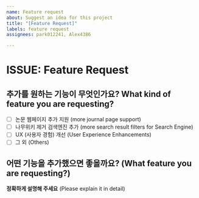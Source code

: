 ```yaml
---
name: Feature request
about: Suggest an idea for this project
title: "[Feature Request]"
labels: feature request
assignees: park012241, Alex4386

---
```


# ISSUE: Feature Request
## 추가를 원하는 기능이 무엇인가요? What kind of feature you are requesting?
- [ ] 논문 웹페이지 추가 지원 (more journal page support)  
- [ ] 나무위키 제거 검색엔진 추가 (more search result filters for Search Engine)  
- [ ] UX (사용자 경험) 개선 (User Experience Enhancements)
- [ ] 그 외 (Others)  

## 어떤 기능을 추가했으면 좋을까요? (What feature you are requesting?)
**정확하게 설명해 주세요** (Please explain it in detail)
